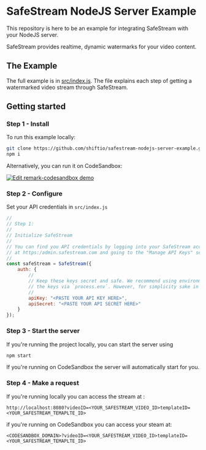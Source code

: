 # SafeStream NodeJS Server Example

This repository is here to be an example for integrating SafeStream with your NodeJS server.

SafeStream provides realtime, dynamic watermarks for your video content.

## The Example

The full example is in [src/index.js](src/index.js). The file explains each step of getting a watermarked video stream through SafeStream.

## Getting started

### Step 1 - Install

To run this example locally:

```bash
git clone https://github.com/shiftio/safestream-nodejs-server-example.git
npm i
```

Alternatively, you can run it on CodeSandbox:

[![Edit remark-codesandbox demo](https://codesandbox.io/static/img/play-codesandbox.svg)](https://codesandbox.io/s/safestream-nodejs-server-example-9ehvm)

### Step 2 - Configure
Set your API credentials in `src/index.js`

```javascript
//
// Step 1:
//
// Initialize SafeStream
//
// You can find you API credentials by logging into your SafeStream account 
// at https:/admin.safestream.com and going to the "Manage API Keys" section
//
const safeStream = SafeStream({
    auth: {
        //
        // Keep these keys secret and safe. We recommend using environment variables and accessing 
        // the keys via `process.env`. However, for simplicity sake in this example, we've hard coded them.
        //
        apiKey: "<PASTE YOUR API KEY HERE>",
        apiSecret: "<PASTE YOUR API SECRET HERE>"
    }
});
```

### Step 3 - Start the server

If you're running the project locally, you can start the server using

```bash
npm start
```

If you're running on CodeSandbox the server will automatically start for you.

### Step 4 - Make a request

If you're running locally you can access the stream at :

`http://localhost:8080?videoID=<YOUR_SAFESTREAM_VIDEO_ID>templateID=<YOUR_SAFESTREAM_TEMAPLTE_ID>`

if you're running on CodeSandbox you can access your steam at: 

`<CODESANDBOX_DOMAIN>?videoID=<YOUR_SAFESTREAM_VIDEO_ID>templateID=<YOUR_SAFESTREAM_TEMAPLTE_ID>`



